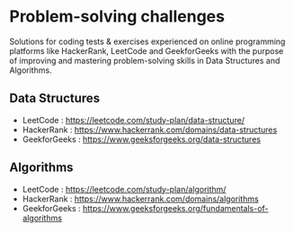 # Problem-solving challenges
Solutions for coding tests & exercises experienced on online programming platforms like HackerRank, LeetCode and GeekforGeeks with the purpose of improving and mastering problem-solving skills in Data Structures and Algorithms.

## Data Structures
* LeetCode : https://leetcode.com/study-plan/data-structure/
* HackerRank : https://www.hackerrank.com/domains/data-structures
* GeekforGeeks : https://www.geeksforgeeks.org/data-structures

## Algorithms
* LeetCode : https://leetcode.com/study-plan/algorithm/
* HackerRank : https://www.hackerrank.com/domains/algorithms
* GeekforGeeks : https://www.geeksforgeeks.org/fundamentals-of-algorithms
